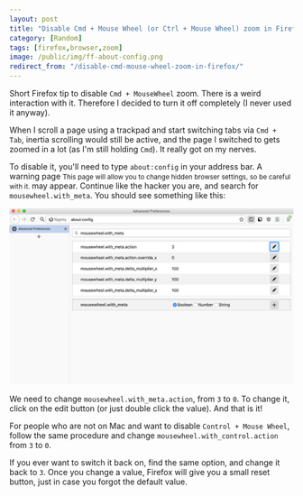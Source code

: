 ```yaml
---
layout: post
title: "Disable Cmd + Mouse Wheel (or Ctrl + Mouse Wheel) zoom in Firefox"
category: [Random]
tags: [firefox,browser,zoom]
image: /public/img/ff-about-config.png
redirect_from: "/disable-cmd-mouse-wheel-zoom-in-firefox/"
---
```


Short Firefox tip to disable `Cmd + MouseWheel` zoom. There is a weird interaction with it. Therefore I decided to turn it off completely (I never used it anyway).

When I scroll a page using a trackpad and start switching tabs via `Cmd + Tab`, inertia scrolling would still be active, and the page I switched to gets zoomed in a lot (as I'm still holding `Cmd`). It really got on my nerves.

<!--more-->

To disable it, you'll need to type `about:config` in your address bar. A
<label class="SideNote-trigger">warning page</label>
<small class="SideNote">
This page will allow you to change hidden browser settings, so be careful with it.
</small>
may appear. Continue like the hacker you are, and search for `mousewheel.with_meta`. You should see something like this:

![Firefox about:config page](/public/img/ff-about-config.png)

We need to change `mousewheel.with_meta.action`, from `3` to `0`. To change it, click on the edit button (or just double click the value). And that is it!

For people who are not on Mac and want to disable `Control + Mouse Wheel`, follow the same procedure and change `mousewheel.with_control.action` from `3` to `0`.

If you ever want to switch it back on, find the same option, and change it back to `3`. Once you change a value, Firefox will give you a small reset button, just in case you forgot the default value.
